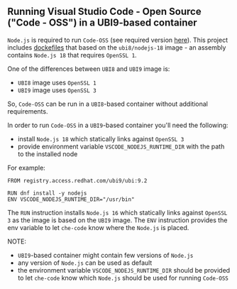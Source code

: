 ## Running Visual Studio Code - Open Source ("Code - OSS") in a UBI9-based container
`Node.js` is required to run `Code-OSS` (see required version [here](https://github.com/microsoft/vscode/wiki/How-to-Contribute#prerequisites)).
This project includes [dockefiles](https://github.com/che-incubator/che-code/tree/main/build/dockerfiles) that based on the `ubi8/nodejs-18` image - an assembly contains `Node.js 18` that requires `OpenSSL 1`.

One of the differences between `UBI8` and `UBI9` image is:
- `UBI8` image uses `OpenSSL 1`
- `UBI9` image uses `OpenSSL 3`

 So, `Code-OSS` can be run in a `UBI8`-based container without additional requirements.

In order to run `Code-OSS` in a `UBI9`-based container you'll need the following:
- install `Node.js 18` which statically links against `OpenSSL 3`
- provide environment variable `VSCODE_NODEJS_RUNTIME_DIR` with the path to the installed node

For example:
```
FROM registry.access.redhat.com/ubi9/ubi:9.2

RUN dnf install -y nodejs
ENV VSCODE_NODEJS_RUNTIME_DIR="/usr/bin"
```

The `RUN` instruction installs `Node.js 16` which statically links against `OpenSSL 3` as the image is based on the `UBI9` image.
The `ENV` instruction provides the env variable to let `che-code` know where the `Node.js` is placed.

NOTE:
- `UBI9`-based container might contain few versions of `Node.js`
- any version of `Node.js` can be used as default
- the environment variable `VSCODE_NODEJS_RUNTIME_DIR` should be provided to let `che-code` know which `Node.js` should be used for running `Code-OSS`

